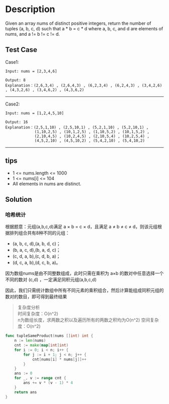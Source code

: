 # Description
Given an array nums of distinct positive integers, return the number of tuples (a, b, c, d) such that a * b = c * d where a, b, c, and d are elements of nums, and a != b != c != d.

## Test Case
Case1:

    Input: nums = [2,3,4,6]

    Output: 8
    Explanation：(2,6,3,4) , (2,6,4,3) , (6,2,3,4) , (6,2,4,3) , (3,4,2,6) , (4,3,2,6) , (3,4,6,2) , (4,3,6,2)
---
Case2:

    Input: nums = [1,2,4,5,10]

    Output: 16
    Explanation：(2,5,1,10) , (2,5,10,1) , (5,2,1,10) , (5,2,10,1) , 
                 (1,10,2,5) , (10,1,2,5) , (1,10,5,2) , (10,1,5,2) , 
                 (2,10,4,5) , (10,2,4,5) , (2,10,5,4) , (10,2,5,4) ,  
                 (4,5,2,10) , (4,5,10,2) , (5,4,2,10) , (5,4,10,2) 
---

## tips
* 1 <= nums.length <= 1000
* 1 <= nums[i] <= 104
* All elements in nums are distinct.

## Solution
### 哈希统计
根据题意：元组(a,b,c,d)满足 a × b = c × d，且满足 a ≠ b ≠ c ≠ d，则该元组根据排列组合共有8种不同的元组：
- (a, b, c, d),(a, b, d, c)；
- (b, a, c, d),(b, a, d, c)；
- (c, d, a, b),(c, d, b, a)；
- (d, c, a, b),(d, c, b, a)。

因为数组nums是由不同整数组成，此时只需在乘积为 a×b 的数对中任意选择一个不同的数对 (c,d) ，一定满足同积元组(a,b,c,d)

因此，我们只需统计数组中所有不同元素的乘积组合，然后计算能组成同积元组的数对的数目，即可得到最终结果


> 复杂度分析  
> 时间复杂度：O(n^2)  
> n为数组长度，求两数之积以及遍历所有的两数之积均为O(n^2)
> 空间复杂度：O(n^2) 

```go
func tupleSameProduct(nums []int) int {
    n := len(nums)
    cnt := make(map[int]int)
    for i := 0; i < n; i++ {
        for j := i + 1; j < n; j++ {
            cnt[nums[i] * nums[j]]++
        }
    }
    ans := 0
    for _, v := range cnt {
        ans += v * (v - 1) * 4
    }
    return ans
}
```